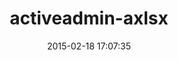 ---
layout: post
title:  "activeadmin-axlsx"
repo:   "randym/activeadmin-axlsx"
date:   2015-02-18 17:07:35
gemurl: https://github.com/randym/activeadmin-axlsx
---